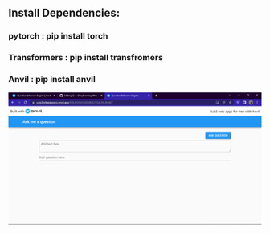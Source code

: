 ## Install Dependencies:
### pytorch : pip install torch
### Transformers : pip install transfromers
### Anvil : pip  install anvil

![This is an image](Demo.png)
